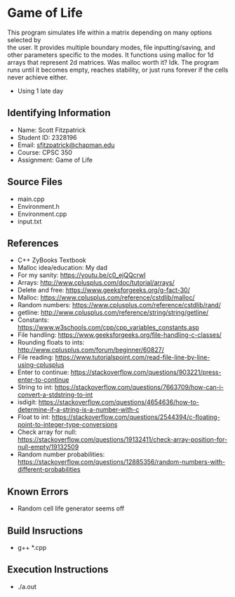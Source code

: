 # Game of Life
This program simulates life within a matrix depending on many options selected by  
the user. It provides multiple boundary modes, file inputting/saving, and other
parameters specific to the modes. It functions using malloc for 1d arrays that
represent 2d matrices. Was malloc worth it? Idk. The program runs until it becomes
empty, reaches stability, or just runs forever if the cells never achieve either.

* Using 1 late day



## Identifying Information

* Name: Scott Fitzpatrick
* Student ID: 2328196
* Email: sfitzpatrick@chapman.edu
* Course: CPSC 350
* Assignment: Game of Life

## Source Files  
* main.cpp
* Environment.h
* Environment.cpp
* input.txt

## References

* C++ ZyBooks Textbook
* Malloc idea/education: My dad
* For my sanity: https://youtu.be/c0_ejQQcrwI
* Arrays: http://www.cplusplus.com/doc/tutorial/arrays/
* Delete and free: https://www.geeksforgeeks.org/g-fact-30/
* Malloc: https://www.cplusplus.com/reference/cstdlib/malloc/
* Random numbers: https://www.cplusplus.com/reference/cstdlib/rand/
* getline: http://www.cplusplus.com/reference/string/string/getline/
* Constants: https://www.w3schools.com/cpp/cpp_variables_constants.asp
* File handling: https://www.geeksforgeeks.org/file-handling-c-classes/
* Rounding floats to ints: http://www.cplusplus.com/forum/beginner/60827/
* File reading: https://www.tutorialspoint.com/read-file-line-by-line-using-cplusplus
* Enter to continue: https://stackoverflow.com/questions/903221/press-enter-to-continue
* String to int: https://stackoverflow.com/questions/7663709/how-can-i-convert-a-stdstring-to-int
* isdigit: https://stackoverflow.com/questions/4654636/how-to-determine-if-a-string-is-a-number-with-c
* Float to int: https://stackoverflow.com/questions/2544394/c-floating-point-to-integer-type-conversions
* Check array for null: https://stackoverflow.com/questions/19132411/check-array-position-for-null-empty/19132509
* Random number probabilities: https://stackoverflow.com/questions/12885356/random-numbers-with-different-probabilities

## Known Errors
* Random cell life generator seems off

## Build Insructions
* g++ *.cpp

## Execution Instructions
* ./a.out
